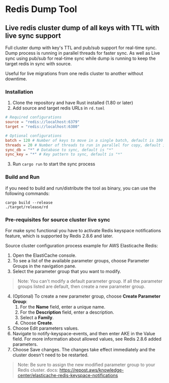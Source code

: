 # Redis Dump Tool
## Live redis cluster dump of all keys with TTL with live sync support

Full cluster dump with key's TTL and pub/sub support for real-time sync. Dump process is running in parallel threads for faster sync.
As well as Live sync using pub/sub for real-time sync while dump is running to keep the target redis in sync with source.

Useful for live migrations from one redis cluster to another without downtime. 

### Installation
1. Clone the repository and have Rust installed (1.80 or later)
2. Add source and target redis URLs in `rd.toml`
```toml
# Required configurations
source = "redis://localhost:6379"
target = "redis://localhost:6380"

# Optional configurations
batch = 120 # Number of keys to move in a single batch, default is 100
threads = 20 # Number of threads to run in parallel for copy, default is 10
sync_db = "*" # Database to sync, default is "*"
sync_key = "*" # Key pattern to sync, default is "*"
```
3. Run `cargo run` to start the sync process

### Build and Run
if you need to build and run/distribute the tool as binary, you can use the following commands:
```shell
cargo build --release
./target/release/rd
```
### Pre-requisites for source cluster live sync
For make sync functional you have to activate Redis keyspace notifications feature, which is supported by Redis 2.8.6 and later.

Source cluster configuration process example for AWS Elasticache Redis:

1. Open the ElastiCache console.
2. To see a list of the available parameter groups, choose Parameter Groups in the navigation pane.
3. Select the parameter group that you want to modify.

>Note: You can't modify a default parameter group. If all the parameter groups listed are default, then create a new parameter group.
4. (Optional) To create a new parameter group, choose **Create Parameter Group**:
   1. For the **Name** field, enter a unique name. 
   2. For the **Description** field, enter a description. 
   3. Select a **Family**. 
   4. Choose **Create**. 
5. Choose Edit parameters values. 
6. Navigate to notify-keyspace-events, and then enter AKE in the Value field. For more information about allowed values, see Redis 2.8.6 added parameters. 
7. Choose Save changes. The changes take effect immediately and the cluster doesn't need to be restarted.
> Note: Be sure to assign the new modified parameter group to your Redis cluster.
docs: https://repost.aws/knowledge-center/elasticache-redis-keyspace-notifications